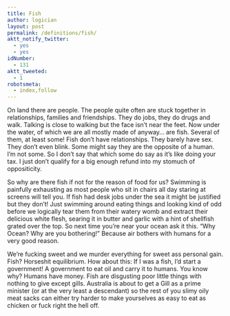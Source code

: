 ```yaml
---
title: Fish
author: logician
layout: post
permalink: /definitions/fish/
aktt_notify_twitter:
  - yes
  - yes
idNumber:
  - 131
aktt_tweeted:
  - 1
robotsmeta:
  - index,follow
---
```

On land there are people. <!--more-->The people quite often are stuck together in relationships, families and friendships. They do jobs, they do drugs and walk. Talking is close to walking but the face isn&#8217;t near the feet. Now under the water, of which we are all mostly made of anyway&#8230; are fish. Several of them, at least some! Fish don&#8217;t have relationships. They barely have sex. They don&#8217;t even blink. Some might say they are the opposite of a human. I&#8217;m not some. So I don&#8217;t say that which some do say as it&#8217;s like doing your tax. I just don&#8217;t qualify for a big enough refund into my stomuch of oppositicity.

So why are there fish if not for the reason of food for us? Swimming is painfully exhausting as most people who sit in chairs all day staring at screens will tell you. If fish had desk jobs under the sea it might be justified but they don&#8217;t! Just swimming around eating things and looking kind of odd before we logically tear them from their watery womb and extract their delicious white flesh, searing it in butter and garlic with a hint of shellfish grated over the top. So next time you&#8217;re near your ocean ask it this. &#8220;Why Ocean? Why are you bothering!&#8221; Because air bothers with humans for a very good reason.

We&#8217;re fucking sweet and we murder everything for sweet ass personal gain. Fish? Horseshit equilibrium. How about this: If I was a fish, I&#8217;d start a government! A government to eat oil and carry it to humans. You know why? Humans have money. Fish are disgusting poor little things with nothing to give except gills. Australia is about to get a Gill as a prime minister (or at the very least a descendant) so the rest of you slimy oily meat sacks can either try harder to make yourselves as easy to eat as chicken or fuck right the hell off.